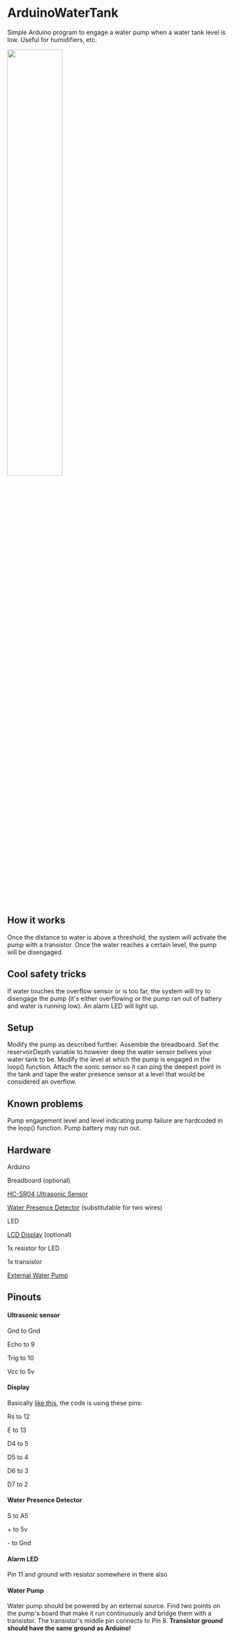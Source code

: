 # ArduinoWaterTank
Simple Arduino program to engage a water pump when a water tank level is low. Useful for humidifiers, etc.

<img src="https://imgur.com/OlCpUJt.jpg" width="50%">


## How it works
Once the distance to water is above a threshold, the system will activate the pump with a transistor. Once the water reaches a certain level, the pump will be disengaged.

## Cool safety tricks
If water touches the overflow sensor or is too far, the system will try to disengage the pump (it's either overflowing or the pump ran out of battery and water is running low). An alarm LED will light up.

## Setup
Modify the pump as described further. Assemble the breadboard. Set the reservoirDepth variable to however deep the water sensor belives your water tank to be. Modify the level at which the pump is engaged in the loop() function. Attach the sonic sensor so it can ping the deepest point in the tank and tape the water presence sensor at a level that would be considered an overflow.

## Known problems
Pump engagement level and level indicating pump failure are hardcoded in the loop() function. Pump battery may run out.

## Hardware
Arduino

Breadboard (optional)

[HC-SR04 Ultrasonic Sensor](https://www.amazon.com/Organizer-Ultrasonic-Distance-MEGA2560-ElecRight/dp/B07RGB4W8V)

[Water Presence Detector](https://www.amazon.com/Sensor-Module-Detection-Surface-Arduino%EF%BC%8810pcs%EF%BC%89/dp/B07THDH7Y4/) (substitutable for two wires)

LED

[LCD Display](https://www.amazon.com/gp/product/B019D9TYMI/) (optional)

1x resistor for LED

1x transistor

[External Water Pump](https://www.amazon.com/gp/product/B07HFPC7HB)

## Pinouts

#### Ultrasonic sensor

Gnd to Gnd

Echo to 9

Trig to 10

Vcc to 5v

#### Display

Basically [like this](https://howtomechatronics.com/tutorials/arduino/lcd-tutorial/), the code is using these pins:

Rs to 12

E to 13

D4 to 5

D5 to 4

D6 to 3

D7 to 2

#### Water Presence Detector

S to A5

\+ to 5v

\- to Gnd

#### Alarm LED

Pin 11 and ground with resistor somewhere in there also

#### Water Pump

Water pump should be powered by an external source. Find two points on the pump's board that make it run continuously and bridge them with a transistor. The transistor's middle pin connects to Pin 8. **Transistor ground should have the same ground as Arduino!**

